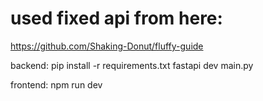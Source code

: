 # used fixed api from here:
https://github.com/Shaking-Donut/fluffy-guide

backend:
pip install -r requirements.txt
fastapi dev main.py

frontend:
npm run dev